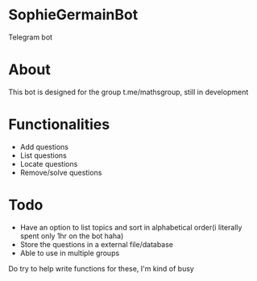 # SophieGermainBot
Telegram bot

# About

This bot is designed for the group t.me/mathsgroup, still in development

# Functionalities

 - Add questions
 - List questions
 - Locate questions
 - Remove/solve questions

# Todo

 - Have an option to list topics and sort in alphabetical order(i literally spent only 1hr on the bot haha)
 - Store the questions in a external file/database
 - Able to use in multiple groups

Do try to help write functions for these, I'm kind of busy
